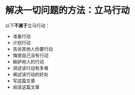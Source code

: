 # 解决一切问题的方法：立马行动

以下**不属于**立马行动：
+ 准备行动
+ 计划行动
+ 告诉其他人你要行动
+ 悔恨自己没有行动
+ 嫉妒他人的行动
+ 讲述该行动有多难
+ 阐述该行动的好处
+ 写这篇文章
+ 阅读这篇文章